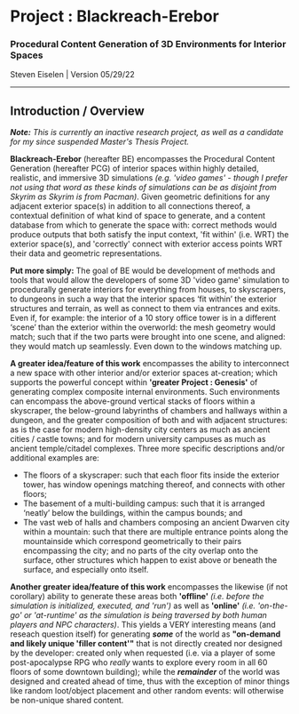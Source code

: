 # Project : Blackreach-Erebor
### Procedural Content Generation of 3D Environments for Interior Spaces
Steven Eiselen | Version 05/29/22

---

## Introduction / Overview

***Note:** This is currently an inactive research project, as well as a candidate for my since suspended Master's Thesis Project.*

**Blackreach-Erebor** (hereafter BE) encompasses the Procedural Content Generation (hereafter PCG) of interior spaces within highly detailed, realistic, and immersive 3D simulations *(e.g. 'video games' - though I prefer not using that word as these kinds of simulations can be as disjoint from Skyrim as Skyrim is from Pacman)*. Given geometric definitions for any adjacent exterior space(s) in addition to all connections thereof, a contextual definition of what kind of space to generate, and a content database from which to generate the space with: correct methods would produce outputs that both satisfy the input context, 'fit within' (i.e. WRT) the exterior space(s), and 'correctly' connect with exterior access points WRT their data and geometric representations.

**Put more simply:** The goal of BE would be development of methods and tools that would allow the developers of some 3D 'video game' simulation to procedurally generate interiors for everything from houses, to skyscrapers, to dungeons in such a way that the interior spaces ‘fit within’ the exterior structures and terrain, as well as connect to them via entrances and exits. Even if, for example: the interior of a 10 story office tower is in a different ‘scene’ than the exterior within the overworld: the mesh geometry would match; such that if the two parts were brought into one scene, and aligned: they would match up seamlessly. Even down to the windows matching up.

**A greater idea/feature of this work** encompasses the ability to interconnect a new space with other interior and/or exterior spaces at-creation; which supports the powerful concept within **'greater Project : Genesis'** of generating complex composite internal environments. Such environments can encompass the above-ground vertical stacks of floors within a skyscraper, the below-ground labyrinths of chambers and hallways within a dungeon, and the greater composition of both and with adjacent structures: as is the case for modern high-density city centers as much as ancient cities / castle towns; and for modern university campuses as much as ancient temple/citadel complexes. Three more specific descriptions and/or additional examples are:

* The floors of a skyscraper: such that each floor fits inside the exterior tower, has window openings matching thereof, and connects with other floors;
* The basement of a multi-building campus: such that it is arranged ‘neatly’ below the buildings, within the campus bounds; and
* The vast web of halls and chambers composing an ancient Dwarven city within a mountain: such that there are multiple entrance points along the mountainside which correspond geometrically to their pairs encompassing the city; and no parts of the city overlap onto the surface, other structures which happen to exist above or beneath the surface, and especially onto itself.

**Another greater idea/feature of this work** encompasses the likewise (if not corollary) ability to generate these areas both **'offline'** *(i.e. before the simulation is initialized, executed, and 'run')* as well as **'online'** *(i.e. 'on-the-go' or 'at-runtime' as the simulation is being traversed by both human players and NPC characters)*. This yields a VERY interesting means (and reseach question itself) for generating ***some*** of the world as **"on-demand and likely unique 'filler content'"** that is not directly created nor designed by the developer: created only when requested (i.e. via a player of some post-apocalypse RPG who *really* wants to explore every room in all 60 floors of some downtown building); while the ***remainder*** of the world was designed and created ahead of time, thus with the exception of minor things like random loot/object placement and other random events: will otherwise be non-unique shared content.
